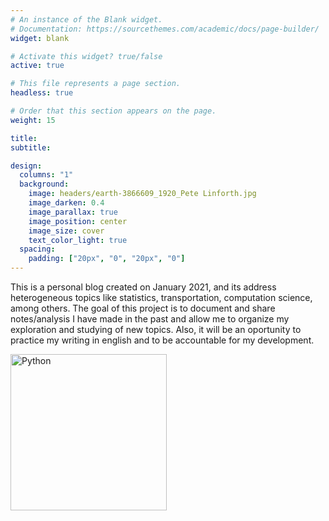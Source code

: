 ```yaml
---
# An instance of the Blank widget.
# Documentation: https://sourcethemes.com/academic/docs/page-builder/
widget: blank

# Activate this widget? true/false
active: true

# This file represents a page section.
headless: true

# Order that this section appears on the page.
weight: 15

title: 
subtitle:

design:
  columns: "1"
  background:
    image: headers/earth-3866609_1920_Pete Linforth.jpg
    image_darken: 0.4
    image_parallax: true
    image_position: center
    image_size: cover
    text_color_light: true
  spacing:
    padding: ["20px", "0", "20px", "0"]
---
```


<div class = "row">
<div class = "col-md-8">
<p>
This is a personal blog created on January 2021, and its address heterogeneous topics like statistics, transportation, computation science, among others. The goal of this project is to document and share notes/analysis I have made in the past and allow me to organize my exploration and studying of new topics. Also, it will be an oportunity to practice my writing in english and to be accountable for my development. </p>
</div>
<div class = "col-md-4">
<img src = "/media/SantiagoNoFluye.gif" alt = "Python" width = "250" height = "250">
</div>
</div>
